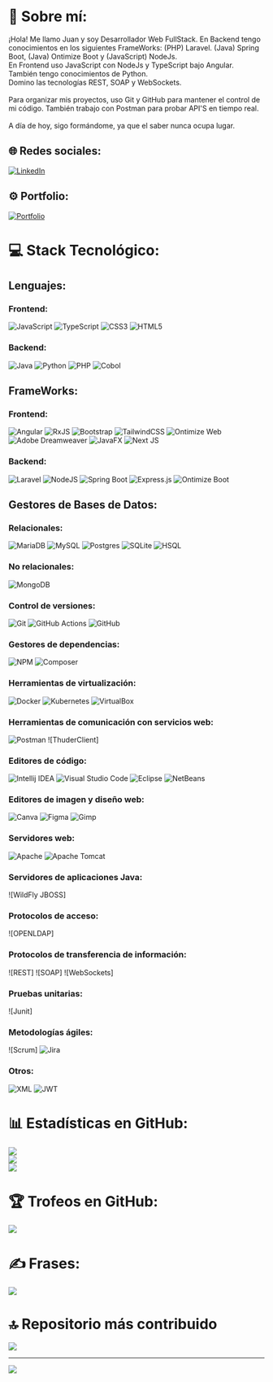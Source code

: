 # 💫 Sobre mí: 
¡Hola! Me llamo Juan y soy Desarrollador Web FullStack. En Backend tengo conocimientos en los siguientes FrameWorks: (PHP) Laravel. (Java) Spring Boot, (Java) Ontimize Boot y (JavaScript) NodeJs. <br>En Frontend uso JavaScript con NodeJs y TypeScript bajo Angular. <br>También tengo conocimientos de Python.<br>Domino las tecnologías REST, SOAP y WebSockets.<br><br>Para organizar mis proyectos, uso Git y GitHub para mantener el control de mi código. También trabajo con Postman para probar API'S en tiempo real.<br><br>A día de hoy, sigo formándome, ya que el saber nunca ocupa lugar.

## 🌐 Redes sociales:
[![LinkedIn](https://img.shields.io/badge/LinkedIn-%230077B5.svg?logo=linkedin&logoColor=white)](https://www.linkedin.com/in/juan-jesus-tenreiro-rodriguez-b18726b3) 

## ⚙ Portfolio:
[![Portfolio](https://img.shields.io/badge/personal-portfolio-brighteen?style=flat-square&logo=web&logoColor=yellow&logoSize=15px&label=personal&labelColor=black&color=yellow)](https://portfolio-git-main-juan-js-projects-0d1ff69f.vercel.app/)

# 💻 Stack Tecnológico:

## Lenguajes:
### Frontend:
![JavaScript](https://img.shields.io/badge/javascript-%23323330.svg?style=for-the-badge&logo=javascript&logoColor=%23F7DF1E) ![TypeScript](https://img.shields.io/badge/typescript-%23007ACC.svg?style=for-the-badge&logo=typescript&logoColor=white)
![CSS3](https://img.shields.io/badge/css3-%231572B6.svg?style=for-the-badge&logo=css3&logoColor=white) ![HTML5](https://img.shields.io/badge/html5-%23E34F26.svg?style=for-the-badge&logo=html5&logoColor=white)

### Backend:
![Java](https://img.shields.io/badge/java-%23ED8B00.svg?style=for-the-badge&logo=openjdk&logoColor=white) ![Python](https://img.shields.io/badge/python-3670A0?style=for-the-badge&logo=python&logoColor=ffdd54) ![PHP](https://img.shields.io/badge/php-%23777BB4.svg?style=for-the-badge&logo=php&logoColor=white)  ![Cobol](https://img.shields.io/badge/Cobol-blue?style=for-the-badge&logo=stackedit&logoColor=white&link=https%3A%2F%2Fwww.ibm.com%2Fdocs%2Fes%2Fi%2F7.3%3Ftopic%3Dlanguages-cobol)

## FrameWorks:
### Frontend:
![Angular](https://img.shields.io/badge/angular-%23DD0031.svg?style=for-the-badge&logo=angular&logoColor=white) ![RxJS](https://img.shields.io/badge/rxjs-%23B7178C.svg?style=for-the-badge&logo=reactivex&logoColor=white) ![Bootstrap](https://img.shields.io/badge/bootstrap-%238511FA.svg?style=for-the-badge&logo=bootstrap&logoColor=white) ![TailwindCSS](https://img.shields.io/badge/tailwindcss-%2338B2AC.svg?style=for-the-badge&logo=tailwind-css&logoColor=white) ![Ontimize Web](https://img.shields.io/badge/Ontimize%20Web-black?style=for-the-badge&logoColor=white) ![Adobe Dreamweaver](https://img.shields.io/badge/Adobe%20DreamWeaver-%23450135?style=for-the-badge&logoColor=white) ![JavaFX](https://img.shields.io/badge/javafx-%23FF0000.svg?style=for-the-badge&logo=javafx&logoColor=white) ![Next JS](https://img.shields.io/badge/Next-black?style=for-the-badge&logo=next.js&logoColor=white)

### Backend:
![Laravel](https://img.shields.io/badge/laravel-%23FF2D20.svg?style=for-the-badge&logo=laravel&logoColor=white) ![NodeJS](https://img.shields.io/badge/node.js-6DA55F?style=for-the-badge&logo=node.js&logoColor=white) ![Spring Boot](https://img.shields.io/badge/spring-%236DB33F.svg?style=for-the-badge&logo=spring&logoColor=white) ![Express.js](https://img.shields.io/badge/express.js-%23404d59.svg?style=for-the-badge&logo=express&logoColor=%2361DAFB) ![Ontimize Boot](https://img.shields.io/badge/Ontimize%20Boot-black?style=for-the-badge&logoColor=white)

## Gestores de Bases de Datos:
### Relacionales:
![MariaDB](https://img.shields.io/badge/MariaDB-003545?style=for-the-badge&logo=mariadb&logoColor=white) ![MySQL](https://img.shields.io/badge/mysql-4479A1.svg?style=for-the-badge&logo=mysql&logoColor=white) ![Postgres](https://img.shields.io/badge/postgres-%23316192.svg?style=for-the-badge&logo=postgresql&logoColor=white) ![SQLite](https://img.shields.io/badge/sqlite-%2307405e.svg?style=for-the-badge&logo=sqlite&logoColor=white) ![HSQL](https://img.shields.io/badge/HSQL-blue?style=for-the-badge&logoColor=white)

### No relacionales:
![MongoDB](https://img.shields.io/badge/MongoDB-%234ea94b.svg?style=for-the-badge&logo=mongodb&logoColor=white)

### Control de versiones:
![Git](https://img.shields.io/badge/git-%23F05033.svg?style=for-the-badge&logo=git&logoColor=white) ![GitHub Actions](https://img.shields.io/badge/github%20actions-%232671E5.svg?style=for-the-badge&logo=githubactions&logoColor=white) ![GitHub](https://img.shields.io/badge/github-%23121011.svg?style=for-the-badge&logo=github&logoColor=white)

### Gestores de dependencias:
![NPM](https://img.shields.io/badge/NPM-%23CB3837.svg?style=for-the-badge&logo=npm&logoColor=white) ![Composer](https://img.shields.io/badge/Composer-orange?style=for-the-badge&logo=composer&link=https%3A%2F%2Fgetcomposer.org%2F
)

### Herramientas de virtualización:
![Docker](https://img.shields.io/badge/docker-%230db7ed.svg?style=for-the-badge&logo=docker&logoColor=white) ![Kubernetes](https://img.shields.io/badge/kubernetes-%23326ce5.svg?style=for-the-badge&logo=kubernetes&logoColor=white) ![VirtualBox](https://img.shields.io/badge/VirtualBox-blue?style=for-the-badge&logo=VirtualBox&logoColor=white)

### Herramientas de comunicación con servicios web:
![Postman](https://img.shields.io/badge/Postman-FF6C37?style=for-the-badge&logo=postman&logoColor=white)
![ThuderClient]

### Editores de código: 
![Intellij IDEA](https://img.shields.io/badge/IntelliJidea-%238F0056?style=for-the-badge&logo=IntelliJ%20IDEA&logoColor=white) ![Visual Studio Code](https://img.shields.io/badge/Visual%20Studio%20Code-%2324A8F1?style=for-the-badge&logoColor=white) ![Eclipse](https://img.shields.io/badge/Eclipse-%23F1901F?style=for-the-badge&logo=EclipseIDE&logoColor=white) ![NetBeans](https://img.shields.io/badge/Apache%20NetBeans-%23A4C73B?style=for-the-badge&logo=NetBeans&logoColor=white)

### Editores de imagen y diseño web:
![Canva](https://img.shields.io/badge/Canva-%2300C4CC.svg?style=for-the-badge&logo=Canva&logoColor=white) ![Figma](https://img.shields.io/badge/figma-%23F24E1E.svg?style=for-the-badge&logo=figma&logoColor=white) ![Gimp](https://img.shields.io/badge/Gimp-657D8B?style=for-the-badge&logo=gimp&logoColor=FFFFFF)

### Servidores web:
![Apache](https://img.shields.io/badge/apache-%23D42029.svg?style=for-the-badge&logo=apache&logoColor=white) ![Apache Tomcat](https://img.shields.io/badge/apache%20tomcat-%23F8DC75.svg?style=for-the-badge&logo=apache-tomcat&logoColor=black)

### Servidores de aplicaciones Java:
![WildFly JBOSS]

### Protocolos de acceso:
![OPENLDAP]

### Protocolos de transferencia de información:
![REST]
![SOAP]
![WebSockets]

### Pruebas unitarias:
![Junit]

### Metodologías ágiles:
![Scrum]  ![Jira](https://img.shields.io/badge/jira-%230A0FFF.svg?style=for-the-badge&logo=jira&logoColor=white)

### Otros:
![XML](https://img.shields.io/badge/XML-black?style=for-the-badge&logoColor=white) ![JWT](https://img.shields.io/badge/JWT-black?style=for-the-badge&logo=JSON%20web%20tokens)   

# 📊 Estadísticas en GitHub:
![](https://github-readme-stats.vercel.app/api?username=JuanDAW37&theme=dark&hide_border=false&include_all_commits=true&count_private=true)<br/>
![](https://github-readme-streak-stats.herokuapp.com/?user=JuanDAW37&theme=dark&hide_border=false)<br/>
![](https://github-readme-stats.vercel.app/api/top-langs/?username=JuanDAW37&theme=dark&hide_border=false&include_all_commits=true&count_private=true&layout=compact)

# 🏆 Trofeos en GitHub:
![](https://github-profile-trophy.vercel.app/?username=JuanDAW37&theme=radical&no-frame=true&no-bg=false&margin-w=4)

# ✍️ Frases:
![](https://quotes-github-readme.vercel.app/api?type=vetical&theme=radical)

# 🔝 Repositorio más contribuido
![](https://github-contributor-stats.vercel.app/api?username=JuanDAW37&limit=5&theme=dark&combine_all_yearly_contributions=true)

---
[![](https://visitcount.itsvg.in/api?id=JuanDAW37&icon=5&color=1)](https://visitcount.itsvg.in)


